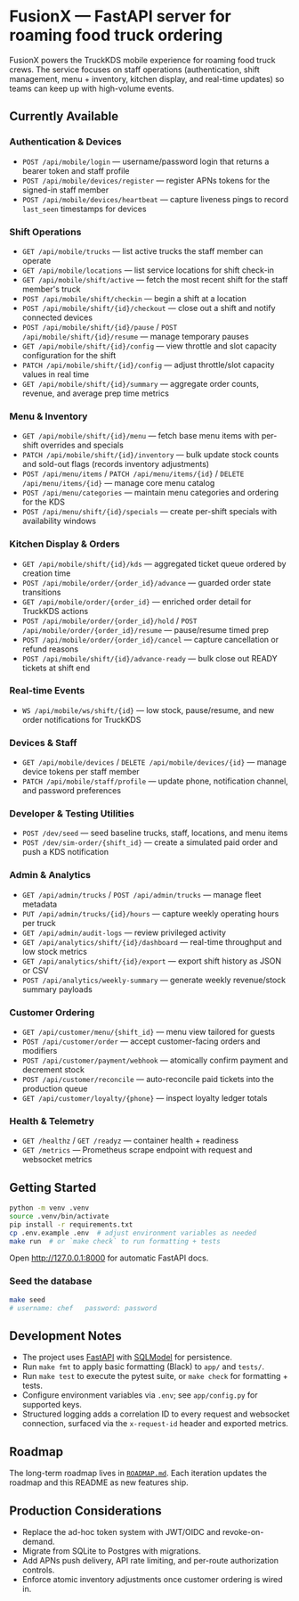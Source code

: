 # FusionX — FastAPI server for roaming food truck ordering

FusionX powers the TruckKDS mobile experience for roaming food truck crews. The service focuses on staff
operations (authentication, shift management, menu + inventory, kitchen display, and real-time updates) so
teams can keep up with high-volume events.

## Currently Available

### Authentication & Devices
- `POST /api/mobile/login` — username/password login that returns a bearer token and staff profile
- `POST /api/mobile/devices/register` — register APNs tokens for the signed-in staff member
- `POST /api/mobile/devices/heartbeat` — capture liveness pings to record `last_seen` timestamps for devices

### Shift Operations
- `GET /api/mobile/trucks` — list active trucks the staff member can operate
- `GET /api/mobile/locations` — list service locations for shift check-in
- `GET /api/mobile/shift/active` — fetch the most recent shift for the staff member's truck
- `POST /api/mobile/shift/checkin` — begin a shift at a location
- `POST /api/mobile/shift/{id}/checkout` — close out a shift and notify connected devices
- `POST /api/mobile/shift/{id}/pause` / `POST /api/mobile/shift/{id}/resume` — manage temporary pauses
- `GET /api/mobile/shift/{id}/config` — view throttle and slot capacity configuration for the shift
- `PATCH /api/mobile/shift/{id}/config` — adjust throttle/slot capacity values in real time
- `GET /api/mobile/shift/{id}/summary` — aggregate order counts, revenue, and average prep time metrics

### Menu & Inventory
- `GET /api/mobile/shift/{id}/menu` — fetch base menu items with per-shift overrides and specials
- `PATCH /api/mobile/shift/{id}/inventory` — bulk update stock counts and sold-out flags (records inventory adjustments)
- `POST /api/menu/items` / `PATCH /api/menu/items/{id}` / `DELETE /api/menu/items/{id}` — manage core menu catalog
- `POST /api/menu/categories` — maintain menu categories and ordering for the KDS
- `POST /api/menu/shift/{id}/specials` — create per-shift specials with availability windows

### Kitchen Display & Orders
- `GET /api/mobile/shift/{id}/kds` — aggregated ticket queue ordered by creation time
- `POST /api/mobile/order/{order_id}/advance` — guarded order state transitions
- `GET /api/mobile/order/{order_id}` — enriched order detail for TruckKDS actions
- `POST /api/mobile/order/{order_id}/hold` / `POST /api/mobile/order/{order_id}/resume` — pause/resume timed prep
- `POST /api/mobile/order/{order_id}/cancel` — capture cancellation or refund reasons
- `POST /api/mobile/shift/{id}/advance-ready` — bulk close out READY tickets at shift end

### Real-time Events
- `WS /api/mobile/ws/shift/{id}` — low stock, pause/resume, and new order notifications for TruckKDS

### Devices & Staff
- `GET /api/mobile/devices` / `DELETE /api/mobile/devices/{id}` — manage device tokens per staff member
- `PATCH /api/mobile/staff/profile` — update phone, notification channel, and password preferences

### Developer & Testing Utilities
- `POST /dev/seed` — seed baseline trucks, staff, locations, and menu items
- `POST /dev/sim-order/{shift_id}` — create a simulated paid order and push a KDS notification

### Admin & Analytics
- `GET /api/admin/trucks` / `POST /api/admin/trucks` — manage fleet metadata
- `PUT /api/admin/trucks/{id}/hours` — capture weekly operating hours per truck
- `GET /api/admin/audit-logs` — review privileged activity
- `GET /api/analytics/shift/{id}/dashboard` — real-time throughput and low stock metrics
- `GET /api/analytics/shift/{id}/export` — export shift history as JSON or CSV
- `POST /api/analytics/weekly-summary` — generate weekly revenue/stock summary payloads

### Customer Ordering
- `GET /api/customer/menu/{shift_id}` — menu view tailored for guests
- `POST /api/customer/order` — accept customer-facing orders and modifiers
- `POST /api/customer/payment/webhook` — atomically confirm payment and decrement stock
- `POST /api/customer/reconcile` — auto-reconcile paid tickets into the production queue
- `GET /api/customer/loyalty/{phone}` — inspect loyalty ledger totals

### Health & Telemetry
- `GET /healthz` / `GET /readyz` — container health + readiness
- `GET /metrics` — Prometheus scrape endpoint with request and websocket metrics

## Getting Started
```bash
python -m venv .venv
source .venv/bin/activate
pip install -r requirements.txt
cp .env.example .env  # adjust environment variables as needed
make run  # or `make check` to run formatting + tests
```
Open http://127.0.0.1:8000 for automatic FastAPI docs.

### Seed the database
```bash
make seed
# username: chef   password: password
```

## Development Notes
- The project uses [FastAPI](https://fastapi.tiangolo.com/) with [SQLModel](https://sqlmodel.tiangolo.com/) for persistence.
- Run `make fmt` to apply basic formatting (Black) to `app/` and `tests/`.
- Run `make test` to execute the pytest suite, or `make check` for formatting + tests.
- Configure environment variables via `.env`; see `app/config.py` for supported keys.
- Structured logging adds a correlation ID to every request and websocket connection, surfaced via the `x-request-id` header and exported metrics.

## Roadmap
The long-term roadmap lives in [`ROADMAP.md`](ROADMAP.md). Each iteration updates the roadmap and this README as new features
ship.

## Production Considerations
- Replace the ad-hoc token system with JWT/OIDC and revoke-on-demand.
- Migrate from SQLite to Postgres with migrations.
- Add APNs push delivery, API rate limiting, and per-route authorization controls.
- Enforce atomic inventory adjustments once customer ordering is wired in.
